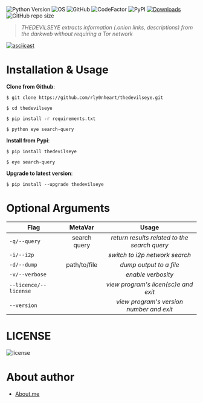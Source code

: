 ![Python Version](https://img.shields.io/badge/python-3.x-blue?style=flat&logo=python)
![OS](https://img.shields.io/badge/OS-GNU%2FLinux-red?style=flat&logo=linux)
![GitHub](https://img.shields.io/github/license/rly0nheart/thedevilseye?style=flat&logo=github)
![CodeFactor](https://www.codefactor.io/repository/github/rly0nheart/thedevilseye/badge)
![PyPI](https://img.shields.io/pypi/v/thedevilseye?style=flat&logo=pypi)
[![Downloads](https://static.pepy.tech/personalized-badge/thedevilseye?period=total&units=international_system&left_color=black&right_color=orange&left_text=pypi+downloads&logo=pypi)](https://pepy.tech/project/thedevilseye)
![GitHub repo size](https://img.shields.io/github/repo-size/rly0nheart/thedevilseye?style=flat&logo=github)

> *THEDEVILSEYE extracts information (.onion links, descriptions) from the darkweb without requiring a Tor network*

[![asciicast](https://asciinema.org/a/450047.svg)](https://asciinema.org/a/450047)

# Installation & Usage
**Clone from Github**:
```
$ git clone https://github.com/rly0nheart/thedevilseye.git
```

```
$ cd thedevilseye
```

```
$ pip install -r requirements.txt
```

```
$ python eye search-query
```

**Install from Pypi**:
```
$ pip install thedevilseye
```

```
$ eye search-query
```

**Upgrade to latest version**:
```
$ pip install --upgrade thedevilseye
```


# Optional Arguments
| Flag          |MetaVar|                 Usage|
| ------------- |:----------------------:|:---------:|
| <code>-q/--query</code>      |    search query |  *return results related to the search query*|
| <code>-i/--i2p</code>  |    |  *switch to i2p network search*  |
| <code>-d/--dump</code>      |   path/to/file |  *dump output to a file*|
| <code>-v/--verbose</code>  |    |  *enable verbosity*  |
| <code>--licence/--license</code>      |   |  *view program's licen(sc)e and exit*|
| <code>--version</code>  |    |  *view program's version number and exit*  |

# LICENSE
![license](https://user-images.githubusercontent.com/74001397/137917929-2f2cdb0c-4d1d-4e4b-9f0d-e01589e027b5.png)

# About author
* [About.me](https://about.me/rly0nheart)